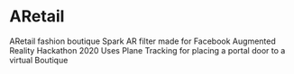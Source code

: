 # ARetail
ARetail fashion boutique Spark AR filter made for Facebook Augmented Reality Hackathon 2020
Uses Plane Tracking for placing a portal door to a virtual Boutique

